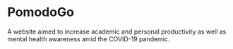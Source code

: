 # PomodoGo
A website aimed to increase academic and personal productivity as well as mental health awareness amid the COVID-19 pandemic.
